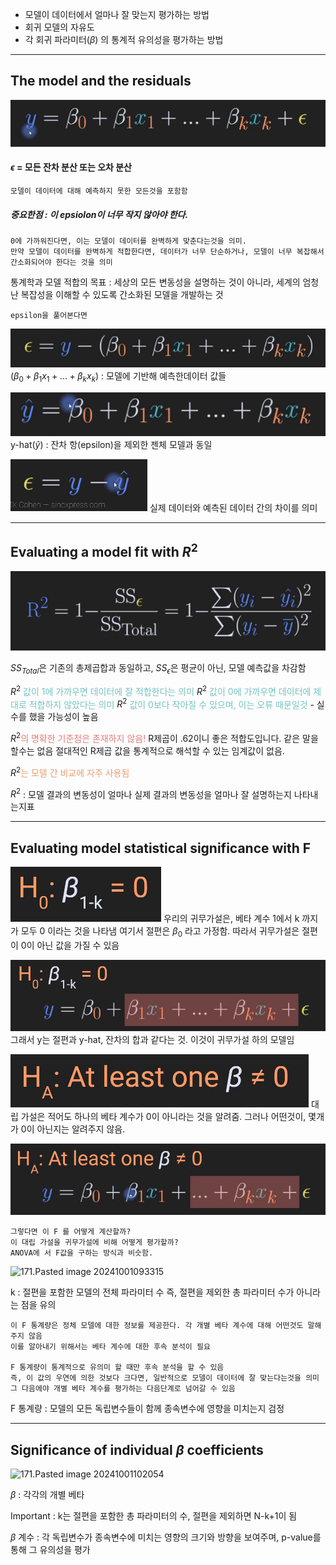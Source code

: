 - 모델이 데이터에서 얼마나 잘 맞는지 평가하는 방법
- 회귀 모델의 자유도
- 각 회귀 파라미터$(\beta)$ 의 통계적 유의성을 평가하는 방법
---
## The model and the residuals

![171.Pasted image 20241001082216](../pic/14.%20Regression/171.Pasted%20image%2020241001082216.png)

#### $\epsilon$ = 모든 잔차 분산 또는 오차 분산
	모델이 데이터에 대해 예측하지 못한 모든것을 포함함

##### 중요한점 : 이 epsiolon이 너무 작지 않아야 한다.
	0에 가까워진다면, 이는 모델이 데이터를 완벽하게 맞춘다는것을 의미.
	만약 모델이 데이터를 완벽하게 적합한다면, 데이터가 너무 단순하거나, 모델이 너무 복잡해서 간소화되어야 한다는 것을 의미

통계학과 모델 적합의 목표 : 세상의 모든 변동성을 설명하는 것이 아니라, 세계의 엄청난 복잡성을 이해할 수 있도록 간소화된 모델을 개발하는 것

	epsilon을 풀어본다면
	
![171.Pasted image 20241001082745](../pic/14.%20Regression/171.Pasted%20image%2020241001082745.png)
$(\beta_0+\beta_1x_1+...+\beta_kx_k)$ : 모델에 기반해 예측한데이터 값들

![171.Pasted image 20241001083024](../pic/14.%20Regression/171.Pasted%20image%2020241001083024.png)
y-hat($\hat{y}$) : 잔차 항(epsilon)을 제외한 젠체 모델과 동일

![171.Pasted image 20241001083248](../pic/14.%20Regression/171.Pasted%20image%2020241001083248.png)
	실제 데이터와 예측된 데이터 간의 차이를 의미

---
## Evaluating a model fit with $R^2$

![171.Pasted image 20241001084423](../pic/14.%20Regression/171.Pasted%20image%2020241001084423.png)

$SS_{Total}$은 기존의 총제곱합과 동일하고,
$SS_{\epsilon}$은 평균이 아닌, 모델 예측값을 차감함

$R^2$ <span style="color:rgb(116, 195, 194)">값이 1에 가까우면 데이터에 잘 적합한다는 의미</span> 
$R^2$ <span style="color:rgb(116, 195, 194)">값이 0에 가까우면 데이터에 제대로 적합하지 않았다는 의미</span> 
$R^2$ <span style="color:rgb(116, 195, 194)">값이 0보다 작아질 수 있으며, 이는 오류 때문일것</span> - 실수를 했을 가능성이 높음

$R^2$<span style="color:rgb(230, 122, 122)">의 명확한 기준점은 존재하지 않음!</span>
	R제곱이 .62이니 좋은 적합도입니다. 같은 말을 할수는 없음
	절대적인 R제곱 값을 통계적으로 해석할 수 있는 임계값이 없음.

$R^2$<span style="color:rgb(236, 158, 111)">는 모델 간 비교에 자주 사용됨</span> 

$R^2$ : 모델 결과의 변동성이 얼마나 실제 결과의 변동성을 얼마나 잘 설명하는지 나타내는지표

---
## Evaluating model statistical significance with F

![171.Pasted image 20241001091419](../pic/14.%20Regression/171.Pasted%20image%2020241001091419.png)
우리의 귀무가설은, 베타 계수 1에서 k 까지가 모두 0 이라는 것을 나타냄
여기서 절편은 $\beta_{0}$ 라고 가정함. 따라서 귀무가설은 절편이 0이 아닌 값을 가질 수 있음

![171.Pasted image 20241001092709](../pic/14.%20Regression/171.Pasted%20image%2020241001092709.png)
그래서 y는 절편과 y-hat, 잔차의 합과 같다는 것. 이것이 귀무가설 하의 모델임

![171.Pasted image 20241001092139](../pic/14.%20Regression/171.Pasted%20image%2020241001092139.png)
대립 가설은 적어도 하나의 베타 계수가 0이 아니라는 것을 알려줌.
그러나 어떤것이, 몇개가 0이 아닌지는 알려주지 않음.

![171.Pasted image 20241001092620](../pic/14.%20Regression/171.Pasted%20image%2020241001092620.png)

	그렇다면 이 F 를 어떻게 계산할까? 
	이 대립 가설을 귀무가설에 비해 어떻게 평가할까?
	ANOVA에 서 F값을 구하는 방식과 비슷함.

![171.Pasted image 20241001093315](171.Pasted%20image%2020241001093315.png)

k : 절편을 포함한 모델의 전체 파라미터 수
	즉, 절편을 제외한 총 파라미터 수가 아니라는 점을 유의

	이 F 통계량은 정체 모델에 대한 정보를 제공한다. 각 개별 베타 계수에 대해 어떤것도 말해주지 않음
	이를 알아내기 위해서는 베타 계수에 대한 후속 분석이 필요

	F 통계량이 통계적으로 유의미 할 때만 후속 분석을 할 수 있음
	즉, 이 값의 우연에 의한 것보다 크다면, 일반적으로 모델이 데이터에 잘 맞는다는것을 의미
	그 다음에야 개별 베타 계수를 평가하는 다음단계로 넘어갈 수 있음


F 통계량 : 모델의 모든 독립변수들이 함께 종속변수에 영향을 미치는지 검정

---
## Significance of individual $\beta$ coefficients


![171.Pasted image 20241001102054](171.Pasted%20image%2020241001102054.png)

$\beta$ : 각각의 개별 베타

Important : k는 절편을 포함한 총 파라미터의 수, 절편을 제외하면 N-k+1이 됨

$\beta$ 계수 : 각 독립변수가 종속변수에 미치는 영향의  크기와 방향을 보여주며, p-value를 통해 그 유의성을 평가

